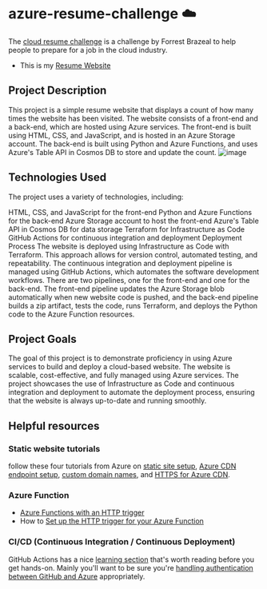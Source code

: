 # azure-resume-challenge ☁️
The [cloud resume challenge](https://cloudresumechallenge.dev/docs/the-challenge/azure/) is a challenge by Forrest Brazeal to help people to prepare for a job in the cloud industry.
* This is my [Resume Website](https://www.samya.site/)
## Project Description
This project is a simple resume website that displays a count of how many times the website has been visited. The website consists of a front-end and a back-end, which are hosted using Azure services. The front-end is built using HTML, CSS, and JavaScript, and is hosted in an Azure Storage account. The back-end is built using Python and Azure Functions, and uses Azure's Table API in Cosmos DB to store and update the count.
![image](https://github.com/samya-elmain/azure-resume-challenge/assets/93472667/e836b2be-9d3d-4510-ace2-f5d542c26fde)


## Technologies Used
The project uses a variety of technologies, including:

HTML, CSS, and JavaScript for the front-end
Python and Azure Functions for the back-end
Azure Storage account to host the front-end
Azure's Table API in Cosmos DB for data storage
Terraform for Infrastructure as Code
GitHub Actions for continuous integration and deployment
Deployment Process
The website is deployed using Infrastructure as Code with Terraform. This approach allows for version control, automated testing, and repeatability. The continuous integration and deployment pipeline is managed using GitHub Actions, which automates the software development workflows. There are two pipelines, one for the front-end and one for the back-end. The front-end pipeline updates the Azure Storage blob automatically when new website code is pushed, and the back-end pipeline builds a zip artifact, tests the code, runs Terraform, and deploys the Python code to the Azure Function resources.

## Project Goals
The goal of this project is to demonstrate proficiency in using Azure services to build and deploy a cloud-based website. The website is scalable, cost-effective, and fully managed using Azure services. The project showcases the use of Infrastructure as Code and continuous integration and deployment to automate the deployment process, ensuring that the website is always up-to-date and running smoothly.

## Helpful resources

### Static website tutorials
follow these four tutorials from Azure on [static site setup](https://learn.microsoft.com/en-us/azure/storage/blobs/storage-blob-static-website-how-to?tabs=azure-portal), [Azure CDN endpoint setup](https://learn.microsoft.com/en-us/azure/cdn/cdn-create-new-endpoint), [custom domain names](https://learn.microsoft.com/en-us/azure/storage/blobs/storage-custom-domain-name?tabs=azure-portal), and [HTTPS for Azure CDN](https://learn.microsoft.com/en-us/azure/cdn/cdn-custom-ssl?tabs=option-1-default-enable-https-with-a-cdn-managed-certificate).

### Azure Function
* [Azure Functions with an HTTP trigger](https://learn.microsoft.com/en-us/azure/azure-functions/functions-bindings-http-webhook?tabs=in-process%2Cfunctionsv2&pivots=programming-language-python)
* How to [ Set up the HTTP trigger for your Azure Function](https://learn.microsoft.com/en-us/azure/azure-functions/functions-bindings-http-webhook?tabs=in-process%2Cfunctionsv2&pivots=programming-language-python)

### CI/CD (Continuous Integration / Continuous Deployment)
GitHub Actions has a nice [learning section](https://docs.github.com/en/actions/learn-github-actions) that's worth reading before you get hands-on. Mainly you'll want to be sure you're [handling authentication between GitHub and Azure](https://learn.microsoft.com/en-us/azure/developer/github/connect-from-azure?tabs=azure-portal%2Clinux) appropriately.


